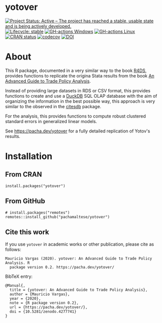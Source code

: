 # yotover

[![Project Status: Active – The project has reached a stable, usable state and is being actively developed.](https://www.repostatus.org/badges/latest/active.svg)](https://www.repostatus.org/#active)
[![Lifecycle: stable](https://img.shields.io/badge/lifecycle-stable-brightgreen.svg)](https://www.tidyverse.org/lifecycle/#stable)
[![GH-actions Windows](https://github.com/pachamaltese/yotover/workflows/check-windows/badge.svg)](https://github.com/pachamaltese/yotover/actions)
[![GH-actions Linux](https://github.com/pachamaltese/yotover/workflows/check-linux/badge.svg)](https://github.com/pachamaltese/yotover/actions)
[![CRAN status](https://www.r-pkg.org/badges/version/yotover)](https://cran.r-project.org/package=yotover)
[![codecov](https://codecov.io/gh/pachamaltese/yotover/branch/main/graph/badge.svg?token=9UOFPQHTF2)](https://codecov.io/gh/pachamaltese/yotover)
[![DOI](https://zenodo.org/badge/DOI/10.5281/zenodo.4277741.svg)](https://doi.org/10.5281/zenodo.4277741)

# About

This R package, documented in a very similar way to the book [R4DS](), provides functions to replicate the origina Stata results from the book [An Advanced Guide to Trade Policy Analysis](https://vi.unctad.org/tpa/web/Advanced%20Guide%20to%20TPA/readme.pdf). 

Instead of providing large datasets in RDS or CSV format, this provides functions to create and use a [DuckDB]() SQL OLAP database with the aim of organizing the information in the best possible way, this approach is very similar to the observed in the [citesdb](https://github.com/ropensci/citesdb) package.

For the analysis, this provides functions to compute robust clustered standard errors in generalized linear models.

See https://pacha.dev/yotover for a fully detailed replication of Yotov's results.

# Installation

## From CRAN

```
install.packages("yotover")
```

## From GitHub

```
# install.packages("remotes")
remotes::install_github("pachamaltese/yotover")
```

## Cite this work

If you use `yotover` in academic works or other publication, please cite as follows:

```
Mauricio Vargas (2020). yotover: An Advanced Guide to Trade Policy Analysis. R
  package version 0.2. https://pacha.dev/yotover/
```

BibTeX entry:

```
@Manual{,
  title = {yotover: An Advanced Guide to Trade Policy Analysis},
  author = {Mauricio Vargas},
  year = {2020},
  note = {R package version 0.2},
  url = {https://pacha.dev/yotover/},
  doi = {10.5281/zenodo.4277741}
}
```
